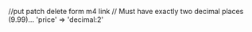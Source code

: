 //put patch delete form m4 link
// Must have exactly two decimal places (9.99)...
'price' => 'decimal:2'